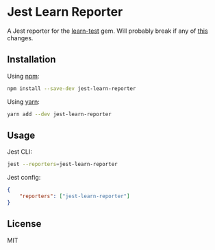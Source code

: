 # Jest Learn Reporter

A Jest reporter for the [learn-test](https://github.com/learn-co/learn-test) gem. Will probably break if any of [this](https://github.com/learn-co/learn-test/blob/master/lib/learn_test/strategies/mocha.rb) changes.

## Installation

Using [npm](https://www.npmjs.com/):
```sh
npm install --save-dev jest-learn-reporter
```

Using [yarn](https://yarnpkg.com/):
```sh
yarn add --dev jest-learn-reporter
```

## Usage

Jest CLI:
```sh
jest --reporters=jest-learn-reporter
```

Jest config:
```json
{
    "reporters": ["jest-learn-reporter"]
}
```

## License

MIT